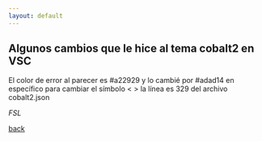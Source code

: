```yaml
---
layout: default
---
```


## Algunos cambios que le hice al tema cobalt2 en VSC

El color de error al parecer es #a22929 y lo cambié por #adad14 en específico para cambiar el símbolo < > la línea es 329 del archivo cobalt2.json

_FSL_

[back](./)
